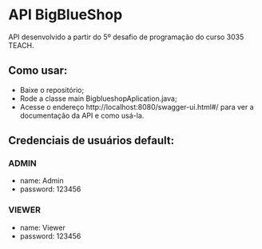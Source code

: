 # API BigBlueShop
API desenvolvido a partir do 5º desafio de programação do curso 3035 TEACH.
## Como usar:
- Baixe o repositório;
- Rode a classe main BigblueshopAplication.java;
- Acesse o endereço http://localhost:8080/swagger-ui.html#/ para ver a documentação da API e como usá-la.
## Credenciais de usuários default:
### ADMIN
 - name: Admin
 - password: 123456
### VIEWER
 - name: Viewer
 - password: 123456
